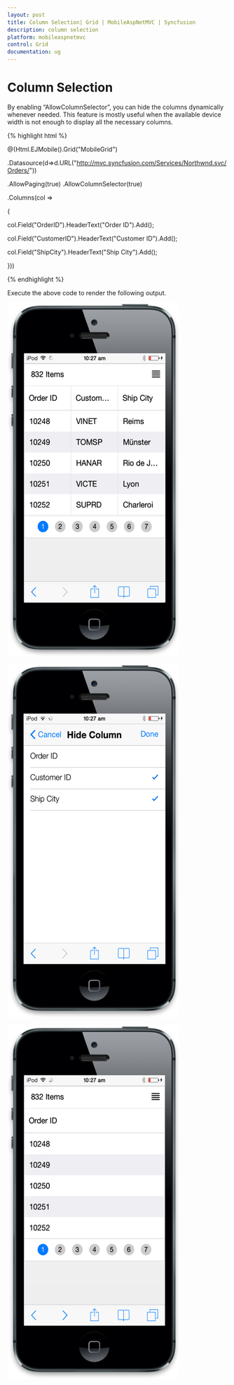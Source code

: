 ```yaml
---
layout: post
title: Column Selection| Grid | MobileAspNetMVC | Syncfusion
description: column selection
platform: mobileaspnetmvc
control: Grid
documentation: ug
---
```


# Column Selection

By enabling “AllowColumnSelector”, you can hide the columns dynamically whenever needed. This feature is mostly useful when the available device width is not enough to display all the necessary columns. 

{% highlight html %}

@(Html.EJMobile().Grid<object>("MobileGrid")

.Datasource(d=>d.URL("http://mvc.syncfusion.com/Services/Northwnd.svc/Orders/"))

.AllowPaging(true)
.AllowColumnSelector(true)

.Columns(col =>

{

col.Field("OrderID").HeaderText("Order ID").Add();

col.Field("CustomerID").HeaderText("Customer ID").Add();

col.Field("ShipCity").HeaderText("Ship City").Add();

}))

{% endhighlight %}


Execute the above code to render the following output.



![27](Column-Selection_images/Column-Selection_img1.png)


![28](Column-Selection_images/Column-Selection_img2.png)


![29](Column-Selection_images/Column-Selection_img3.png)



